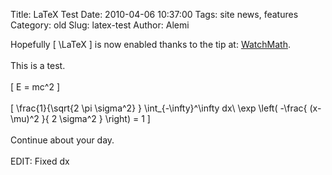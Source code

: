 Title: LaTeX Test
Date: 2010-04-06 10:37:00
Tags: site news, features
Category: old
Slug: latex-test
Author: Alemi

Hopefully \[ \LaTeX \] is now enabled thanks to the tip at: <a href="http://watchmath.com/vlog/?p=438">WatchMath</a>.<br /><br />This is a test.<br /><br />\[ E = mc^2 \]<br /><br />\[ \frac{1}{\sqrt{2 \pi \sigma^2} } \int_{-\infty}^\infty dx\  \exp \left( -\frac{ (x-\mu)^2 }{ 2 \sigma^2 } \right) = 1 \]<br /><br />Continue about your day.<br /><br />EDIT: Fixed dx
